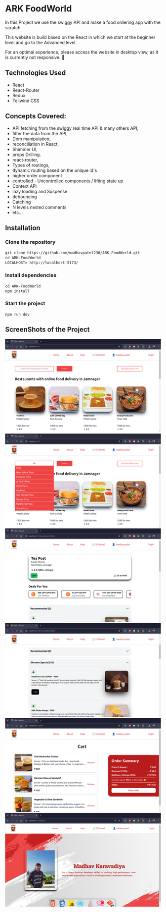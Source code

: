 # ARK FoodWorld

In this Project we use the swiggy API and make a food ordering app with the scratch.

This website is build based on the React in which we start at the beginner level and go to the Advanced level.

For an optimal experience, please access the website in desktop view, as it is currently not responsive. 👀

## Technologies Used

- React
- React-Router
- Redux
- Teilwind CSS

## Concepts Covered:

- API fetching from the swiggy real time API & many others API,
- filter the data from the API,
- Dom manipulation, 
- reconciliation in React,
- Shimmer UI,
- props Drilling.
- react-router, 
- Types of routings, 
- dynamic routing based on the unique id's 
- higher order component
- controlled - Uncontrolled components / lifting state up
- Context API
- lazy loading and Suspense 
- debouncing 
- Catching 
- N levels nested comments
- etc...

<!-- ## features:  -->

## Installation

### Clone the repository

```
git clone https://github.com/madhavpatel236/ARK-FoodWorld.git
cd ARK-FoodWorld
LOCALHOST= http://localhost:5173/
```

### Install dependencies

```
cd ARK-FoodWorld
npm install
```

### Start the project

```
npm run dev
```
## ScreenShots of the Project

![SS1](./src/img/ScreenShots/one.png)
![SS2](./src/img/ScreenShots/two.png)
![SS3](./src/img/ScreenShots/three.png)
![SS4](./src/img/ScreenShots/four.png)
![SS5](./src/img/ScreenShots/five.png)
![SS6](./src/img/ScreenShots/six.png)